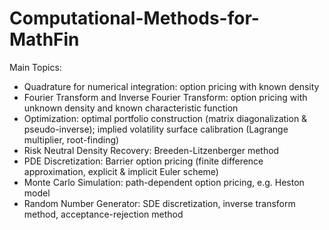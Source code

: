 # Computational-Methods-for-MathFin

Main Topics:
- Quadrature for numerical integration: option pricing with known density
- Fourier Transform and Inverse Fourier Transform: option pricing with unknown density and known characteristic function
- Optimization: optimal portfolio construction (matrix diagonalization & pseudo-inverse); implied volatility surface calibration (Lagrange multiplier, root-finding)
- Risk Neutral Density Recovery: Breeden-Litzenberger method
- PDE Discretization: Barrier option pricing (finite difference approximation, explicit & implicit Euler scheme)
- Monte Carlo Simulation: path-dependent option pricing, e.g. Heston model
- Random Number Generator: SDE discretization, inverse transform method, acceptance-rejection method
